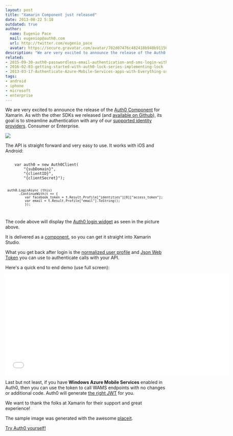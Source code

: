 ```yaml
---
layout: post
title: "Xamarin Component just released"
date: 2013-08-22 5:18
outdated: true
author:
  name: Eugenio Pace
  mail: eugeniop@auth0.com
  url: http://twitter.com/eugenio_pace
  avatar: https://secure.gravatar.com/avatar/702d07476c482418b948b911504137a5?s=60
description: "We are very excited to announce the release of the Auth0 Component for Xamarin. As with the other SDKs we released (and available on Github)"
related:
- 2015-09-30-auth0-passwordless-email-authentication-and-sms-login-without-passwords
- 2016-02-03-getting-started-with-auth0-lock-series-implementing-lock
- 2013-03-17-Authenticate-Azure-Mobile-Services-apps-with-Everything-using-Auth0
tags:
- android
- iphone
- microsoft
- enterprise
---
```



We are very excited to announce the release of the [Auth0 Component](http://components.xamarin.com/view/Auth0Client/) for Xamarin. As with the other SDKs we released (and [available on Github](http://github.com/auth0)), its goal is to streamline authentication with any of our [supported identity providers](http://docs.auth0.com/identityproviders). Consumer or Enterprise.

![](http://components.xamarin.com/resources/icons/component-283/Auth0-Xamarin-iOS-602-400-slideshow-resize.png)

<!-- more -->

The API is straight forward and very easy to use. It works with iOS and Android:

<code>
    var auth0 = new Auth0Client(
        "{subDomain}",
        "{clientID}",
        "{clientSecret}");

     auth0.LoginAsync (this)
           .ContinueWith(t => {
              var facebook_token = t.Result.Profile["identities"][0]["access_token"];
              var email = t.Result.Profile["email"].ToString();
 	          });
</code>

The code above will display the [Auth0 login widget](https://docs.auth0.com/login-widget) as seen in the picture above.

It is delivered as a [component](http://components.xamarin.com/), so you can get it straight into Xamarin Studio.

What you get back after login is the [normalized user profile](https://docs.auth0.com/user-profile) and [Json Web Token](http://docs.auth0.com/jwt) you can use to authenticate calls with your API.

Here's a quick end to end demo (use full screen):

<iframe width="700" height="315" src="//www.youtube.com/embed/7enbd_BQRdE?rel=0&vq=hd1080" frameborder="0" allowfullscreen></iframe>

Last but not least, if you have **Windows Azure Mobile Services** enabled in Auth0, then you can use the token to call WAMS endpoints with no changes or additional code. Auth0 will generate [the right JWT](https://docs.auth0.com/jwt#5) for you.

We want to thank the folks at Xamarin for their support and great experience!

The sample image was generated with the awesome [placeit](http://placeit.breezi.com/).

[Try Auth0 yourself!](https://auth0.com)
